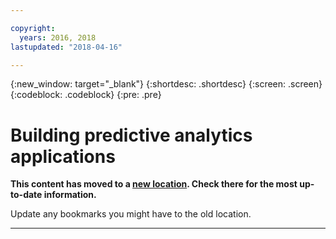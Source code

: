 ```yaml
---

copyright:
  years: 2016, 2018
lastupdated: "2018-04-16"

---
```


{:new_window: target="_blank"}
{:shortdesc: .shortdesc}
{:screen: .screen}
{:codeblock: .codeblock}
{:pre: .pre}

# Building predictive analytics applications

**This content has moved to a [new location](https://dataplatform.ibm.com/docs/content/analyze-data/pm_service_api_spark_building.html). Check there for the most up-to-date information.** 

Update any bookmarks you might have to the old location.


_____________
